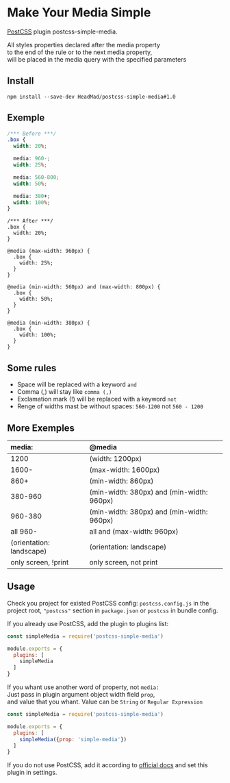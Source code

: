 # Make Your Media Simple

[PostCSS] plugin postcss-simple-media.

[PostCSS]: https://github.com/postcss/postcss

All styles properties declared after the media property<br>
to the end of the rule or to the next media property,<br>
will be placed in the media query with the specified parameters

## Install
```
npm install --save-dev HeadMad/postcss-simple-media#1.0
```

## Exemple
```css
/*** Before ***/
.box {
  width: 20%;

  media: 960-;
  width: 25%;

  media: 560-800;
  width: 50%;

  media: 380+;
  width: 100%;
}
```
```
/*** After ***/
.box {
  width: 20%;
}

@media (max-width: 960px) {
  .box {
    width: 25%;
  }
}

@media (min-width: 560px) and (max-width: 800px) {
  .box {
    width: 50%;
  }
}

@media (min-width: 380px) {
  .box {
    width: 100%;
  }
}

```
## Some rules
- Space will be replaced with a keyword `and`
- Comma (,) will stay like `comma (,)`
- Exclamation mark (!) will be replaced with a keyword `not`
- Renge of widths mast be without spaces: `560-1200` not `560 - 1200`

## More Exemples
| media:                   | @media                                    |
|:-------------------------|:------------------------------------------|
| 1200                     | (width: 1200px)                           |
| 1600-                    | (max-width: 1600px)                       |
| 860+                     | (min-width: 860px)                        |
| 380-960                  | (min-width: 380px) and (min-width: 960px) |
| 960-380                  | (min-width: 380px) and (min-width: 960px) |
| all 960-                 | all and (max-width: 960px)                |
| (orientation: landscape) | (orientation: landscape)                  |
| only screen, !print      | only screen, not print                    |

## Usage

Check you project for existed PostCSS config: `postcss.config.js`
in the project root, `"postcss"` section in `package.json`
or `postcss` in bundle config.

If you already use PostCSS, add the plugin to plugins list:

```javascript
const simpleMedia = require('postcss-simple-media')

module.exports = {
  plugins: [
    simpleMedia
  ]
}
```
If you whant use another word of property, not `media:`
<br>Just pass in plugin argument object width field `prop`,
<br>and value that you whant. Value can be `String` or `Regular Expression`

```javascript
const simpleMedia = require('postcss-simple-media')

module.exports = {
  plugins: [
    simpleMedia({prop: 'simple-media'})
  ]
}
```

If you do not use PostCSS, add it according to [official docs]
and set this plugin in settings.

[official docs]: https://github.com/postcss/postcss#usage
